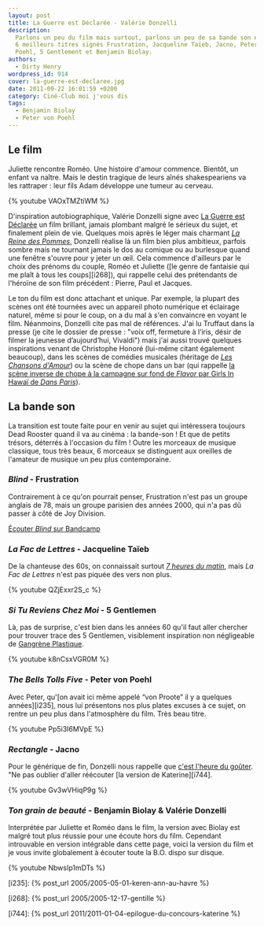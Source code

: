 ```yaml
---
layout: post
title: La Guerre est Déclarée - Valérie Donzelli
description:
  Parlons un peu du film mais surtout, parlons un peu de sa bande son et de ses
  6 meilleurs titres signés Frustration, Jacqueline Taïeb, Jacno, Peter von
  Poehl, 5 Gentlement et Benjamin Biolay.
authors:
  - Dirty Henry
wordpress_id: 914
cover: la-guerre-est-declaree.jpg
date: 2011-09-22 16:01:59 +0200
category: Ciné-Club moi j'vous dis
tags:
  - Benjamin Biolay
  - Peter von Poehl
---
```


## Le film

Juliette rencontre Roméo. Une histoire d'amour commence. Bientôt, un enfant va
naître. Mais le destin tragique de leurs aînés shakespeariens va les rattraper :
leur fils Adam développe une tumeur au cerveau.

{% youtube VAOxTMZtiWM %}

D'inspiration autobiographique, Valérie Donzelli signe avec [La Guerre est
Déclarée][0] un film brillant, jamais plombant malgré le sérieux du sujet, et
finalement plein de vie. Quelques mois après le léger mais charmant [_La Reine
des Pommes_][1], Donzelli réalise là un film bien plus ambitieux, parfois sombre
mais ne tournant jamais le dos au comique ou au burlesque quand une fenêtre
s'ouvre pour y jeter un œil. Cela commence d'ailleurs par le choix des prénoms
du couple, Roméo et Juliette ([le genre de fantaisie qui me plaît à tous les
coups][i268]), qui rappelle celui des prétendants de l'héroïne de son film
précédent : Pierre, Paul et Jacques.

Le ton du film est donc attachant et unique. Par exemple, la plupart des scènes
ont été tournées avec un appareil photo numérique et éclairage naturel, même si
pour le coup, on a du mal à s'en convaincre en voyant le film. Néanmoins,
Donzelli cite pas mal de références. J'ai lu Truffaut dans la presse (je cite le
dossier de presse : "voix off, fermeture à l’iris, désir de filmer la jeunesse
d’aujourd’hui, Vivaldi") mais j'ai aussi trouvé quelques inspirations venant de
Christophe Honoré (lui-même citant également beaucoup), dans les scènes de
comédies musicales (héritage de [_Les Chansons d'Amour_][2]) ou la scène de
chope dans un bar (qui rappelle [la scène inverse de chope à la campagne sur
fond de _Flavor_ par Girls In Hawaï de _Dans Paris_][3]).

## La bande son

La transition est toute faite pour en venir au sujet qui intéressera toujours
Dead Rooster quand il va au cinéma : la bande-son ! Et que de petits trésors,
déterrés à l'occasion du film ! Outre les morceaux de musique classique, tous
très beaux, 6 morceaux se distinguent aux oreilles de l'amateur de musique un
peu plus contemporaine.

### _Blind_ - Frustration

Contrairement à ce qu'on pourrait penser, Frustration n'est pas un groupe
anglais de 78, mais un groupe parisien des années 2000, qui n'a pas dû passer à
côté de Joy Division.

[Écouter _Blind_ sur Bandcamp][4]

### _La Fac de Lettres_ - Jacqueline Taïeb

De la chanteuse des 60s, on connaissait surtout [_7 heures du matin_][5], mais
_La Fac de Lettres_ n'est pas piquée des vers non plus.

{% youtube QZjExxr2S_c %}

### _Si Tu Reviens Chez Moi_ - 5 Gentlemen

Là, pas de surprise, c'est bien dans les années 60 qu'il faut aller chercher
pour trouver trace des 5 Gentlemen, visiblement inspiration non négligeable de
[Gangrène Plastique][6].

{% youtube k8nCsxVGR0M %}

### _The Bells Tolls Five_ - Peter von Poehl

Avec Peter, qu'[on avait ici même appelé “von Proote” il y a quelques
années][i235], nous lui présentons nos plus plates excuses à ce sujet, on rentre
un peu plus dans l'atmosphère du film. Très beau titre.

{% youtube Pp5i3I6MVpE %}

### _Rectangle_ - Jacno

Pour le générique de fin, Donzelli nous rappelle que [c'est l'heure du
goûter][7]. "Ne pas oublier d'aller réécouter [la version de Katerine][i744].

{% youtube Gv3wVHiqP9g %}

### _Ton grain de beauté_ - Benjamin Biolay & Valérie Donzelli

Interprétée par Juliette et Roméo dans le film, la version avec Biolay est
malgré tout plus réussie pour une écoute hors du film. Cependant introuvable en
version intégrable dans cette page, voici la version du film et je vous invite
globalement à écouter toute la B.O. dispo sur disque.

{% youtube NbwsIp1mDTs %}

[i235]: {% post_url 2005/2005-05-01-keren-ann-au-havre %}

[i268]: {% post_url 2005/2005-12-17-gentille %}

[i744]: {% post_url 2011/2011-01-04-epilogue-du-concours-katerine %}

[1]: https://www.themoviedb.org/movie/53988-la-reine-des-pommes
[2]: https://www.themoviedb.org/movie/14448-les-chansons-d-amour
[3]:
  https://www.youtube.com/watch?v=yeXKQUSk0Ck
  "Dans Paris, la scène avec Flavor, de Girls in Hawaii"
[4]: https://frustrationblind.bandcamp.com/track/blind-2
[5]: https://song.link/fr/i/724379718 "7 heures du mat, de Jacqueline Taïeb"
[6]:
  https://www.youtube.com/watch?v=-hqVNL-yeKI
  "Révolution, de Gangrène Plastique, dans le film Mes Meilleurs Copains"
[7]:
  https://youtu.be/ZQPu374PPq0
  "Pub Nesquick avec Groquick, avec Jacno en bande-son"
[0]: https://www.themoviedb.org/movie/73562-la-guerre-est-d-clar-e

